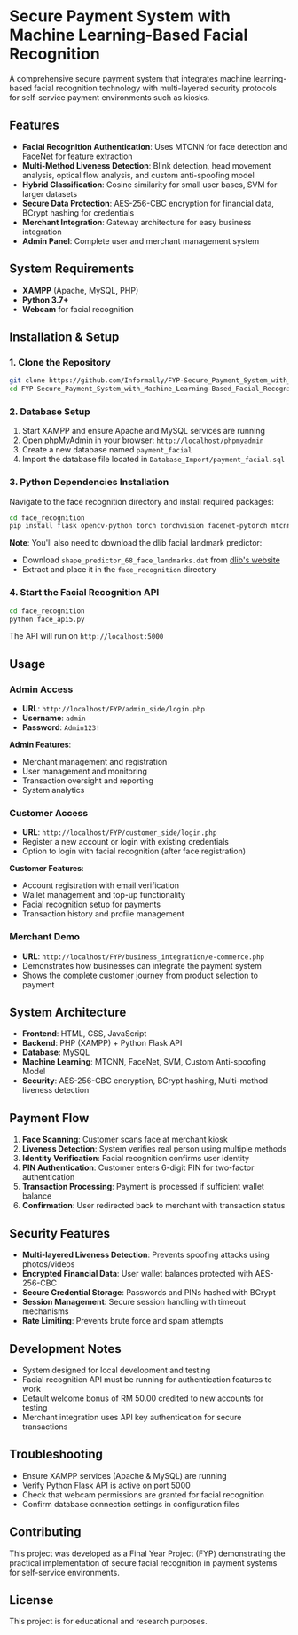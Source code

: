 # Secure Payment System with Machine Learning-Based Facial Recognition

A comprehensive secure payment system that integrates machine learning-based facial recognition technology with multi-layered security protocols for self-service payment environments such as kiosks.

## Features

- **Facial Recognition Authentication**: Uses MTCNN for face detection and FaceNet for feature extraction
- **Multi-Method Liveness Detection**: Blink detection, head movement analysis, optical flow analysis, and custom anti-spoofing model
- **Hybrid Classification**: Cosine similarity for small user bases, SVM for larger datasets
- **Secure Data Protection**: AES-256-CBC encryption for financial data, BCrypt hashing for credentials
- **Merchant Integration**: Gateway architecture for easy business integration
- **Admin Panel**: Complete user and merchant management system

## System Requirements

- **XAMPP** (Apache, MySQL, PHP)
- **Python 3.7+**
- **Webcam** for facial recognition

## Installation & Setup

### 1. Clone the Repository
```bash
git clone https://github.com/Informally/FYP-Secure_Payment_System_with_Machine_Learning-Based_Facial_Recognition.git
cd FYP-Secure_Payment_System_with_Machine_Learning-Based_Facial_Recognition
```

### 2. Database Setup
1. Start XAMPP and ensure Apache and MySQL services are running
2. Open phpMyAdmin in your browser: `http://localhost/phpmyadmin`
3. Create a new database named `payment_facial`
4. Import the database file located in `Database_Import/payment_facial.sql`

### 3. Python Dependencies Installation
Navigate to the face recognition directory and install required packages:
```bash
cd face_recognition
pip install flask opencv-python torch torchvision facenet-pytorch mtcnn scikit-learn mysql-connector-python flask-cors dlib numpy pillow
```

**Note**: You'll also need to download the dlib facial landmark predictor:
- Download `shape_predictor_68_face_landmarks.dat` from [dlib's website](http://dlib.net/files/shape_predictor_68_face_landmarks.dat.bz2)
- Extract and place it in the `face_recognition` directory

### 4. Start the Facial Recognition API
```bash
cd face_recognition
python face_api5.py
```
The API will run on `http://localhost:5000`

## Usage

### Admin Access
- **URL**: `http://localhost/FYP/admin_side/login.php`
- **Username**: `admin`
- **Password**: `Admin123!`

**Admin Features**:
- Merchant management and registration
- User management and monitoring
- Transaction oversight and reporting
- System analytics

### Customer Access
- **URL**: `http://localhost/FYP/customer_side/login.php`
- Register a new account or login with existing credentials
- Option to login with facial recognition (after face registration)

**Customer Features**:
- Account registration with email verification
- Wallet management and top-up functionality
- Facial recognition setup for payments
- Transaction history and profile management

### Merchant Demo
- **URL**: `http://localhost/FYP/business_integration/e-commerce.php`
- Demonstrates how businesses can integrate the payment system
- Shows the complete customer journey from product selection to payment

## System Architecture

- **Frontend**: HTML, CSS, JavaScript
- **Backend**: PHP (XAMPP) + Python Flask API
- **Database**: MySQL
- **Machine Learning**: MTCNN, FaceNet, SVM, Custom Anti-spoofing Model
- **Security**: AES-256-CBC encryption, BCrypt hashing, Multi-method liveness detection

## Payment Flow

1. **Face Scanning**: Customer scans face at merchant kiosk
2. **Liveness Detection**: System verifies real person using multiple methods
3. **Identity Verification**: Facial recognition confirms user identity
4. **PIN Authentication**: Customer enters 6-digit PIN for two-factor authentication
5. **Transaction Processing**: Payment is processed if sufficient wallet balance
6. **Confirmation**: User redirected back to merchant with transaction status

## Security Features

- **Multi-layered Liveness Detection**: Prevents spoofing attacks using photos/videos
- **Encrypted Financial Data**: User wallet balances protected with AES-256-CBC
- **Secure Credential Storage**: Passwords and PINs hashed with BCrypt
- **Session Management**: Secure session handling with timeout mechanisms
- **Rate Limiting**: Prevents brute force and spam attempts

## Development Notes

- System designed for local development and testing
- Facial recognition API must be running for authentication features to work
- Default welcome bonus of RM 50.00 credited to new accounts for testing
- Merchant integration uses API key authentication for secure transactions

## Troubleshooting

- Ensure XAMPP services (Apache & MySQL) are running
- Verify Python Flask API is active on port 5000
- Check that webcam permissions are granted for facial recognition
- Confirm database connection settings in configuration files

## Contributing

This project was developed as a Final Year Project (FYP) demonstrating the practical implementation of secure facial recognition in payment systems for self-service environments.

## License

This project is for educational and research purposes.
